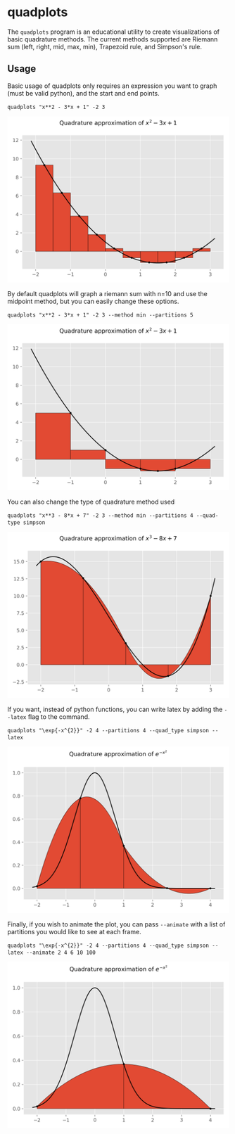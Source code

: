# quadplots

The `quadplots` program is an educational utility to create visualizations of basic quadrature methods. The current methods supported are Riemann sum (left, right, mid, max, min), Trapezoid rule, and Simpson's rule.

## Usage

Basic usage of quadplots only requires an expression you want to graph (must be valid python), and the start and end points.

```
quadplots "x**2 - 3*x + 1" -2 3 
```

![](https://github.com/CopOnTheRun/quadplots/raw/main/images/basic_example.svg)

By default quadplots will graph a riemann sum with n=10 and use the midpoint method, but you can easily change these options.

```
quadplots "x**2 - 3*x + 1" -2 3 --method min --partitions 5
```


![](https://github.com/CopOnTheRun/quadplots/raw/main/images/min_example.svg)

You can also change the type of quadrature method used

```
quadplots "x**3 - 8*x + 7" -2 3 --method min --partitions 4 --quad-type simpson 
```
![](https://github.com/CopOnTheRun/quadplots/raw/main/images/simpson_example.svg)

If you want, instead of python functions, you can write latex by adding the `--latex` flag to the command.

```
quadplots "\exp{-x^{2}}" -2 4 --partitions 4 --quad_type simpson --latex
```
![](https://github.com/CopOnTheRun/quadplots/raw/main/images/latex_example.svg)

Finally, if you wish to animate the plot, you can pass `--animate` with a list of partitions you would like to see at each frame.

```
quadplots "\exp{-x^{2}}" -2 4 --partitions 4 --quad_type simpson --latex --animate 2 4 6 10 100
```
![](https://github.com/CopOnTheRun/quadplots/raw/main/images/animation_example.gif)

